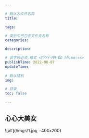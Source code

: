 ```yaml
---

# 默认为文件名称
title: 

tags:

# 类别中已包含文件夹名称
categories:

description: 

# 该字段必须,格式 <YYYY-MM-DD hh:mm:ss>
publishTime: 2022-08-07
updateTime:
 
# 默认随机
img: 

# 目录
toc: false

---
```


## 心心大美女

![alt](/imgs/1.jpg =400x200)